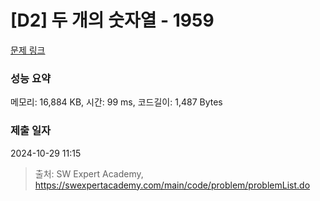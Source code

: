 # [D2] 두 개의 숫자열 - 1959 

[문제 링크](https://swexpertacademy.com/main/code/problem/problemDetail.do?contestProbId=AV5PpoFaAS4DFAUq) 

### 성능 요약

메모리: 16,884 KB, 시간: 99 ms, 코드길이: 1,487 Bytes

### 제출 일자

2024-10-29 11:15



> 출처: SW Expert Academy, https://swexpertacademy.com/main/code/problem/problemList.do